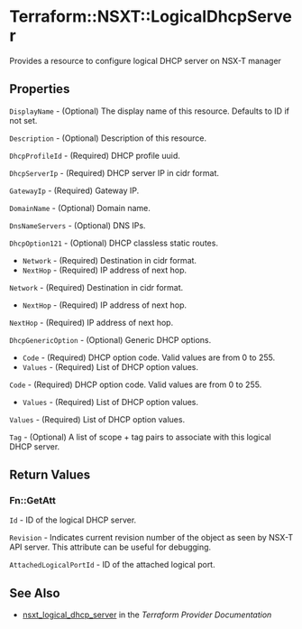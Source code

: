 # Terraform::NSXT::LogicalDhcpServer

Provides a resource to configure logical DHCP server on NSX-T manager

## Properties

`DisplayName` - (Optional) The display name of this resource. Defaults to ID if not set.

`Description` - (Optional) Description of this resource.

`DhcpProfileId` - (Required) DHCP profile uuid.

`DhcpServerIp` - (Required) DHCP server IP in cidr format.

`GatewayIp` - (Required) Gateway IP.

`DomainName` - (Optional) Domain name.

`DnsNameServers` - (Optional) DNS IPs.

`DhcpOption121` - (Optional) DHCP classless static routes.
* `Network` - (Required) Destination in cidr format.
* `NextHop` - (Required) IP address of next hop.

`Network` - (Required) Destination in cidr format.
* `NextHop` - (Required) IP address of next hop.

`NextHop` - (Required) IP address of next hop.

`DhcpGenericOption` - (Optional) Generic DHCP options.
* `Code` - (Required) DHCP option code. Valid values are from 0 to 255.
* `Values` - (Required) List of DHCP option values.

`Code` - (Required) DHCP option code. Valid values are from 0 to 255.
* `Values` - (Required) List of DHCP option values.

`Values` - (Required) List of DHCP option values.

`Tag` - (Optional) A list of scope + tag pairs to associate with this logical DHCP server.


## Return Values

### Fn::GetAtt

`Id` - ID of the logical DHCP server.

`Revision` - Indicates current revision number of the object as seen by NSX-T API server. This attribute can be useful for debugging.

`AttachedLogicalPortId` - ID of the attached logical port.

## See Also

* [nsxt_logical_dhcp_server](https://www.terraform.io/docs/providers/nsxt/r/logical_dhcp_server.html) in the _Terraform Provider Documentation_